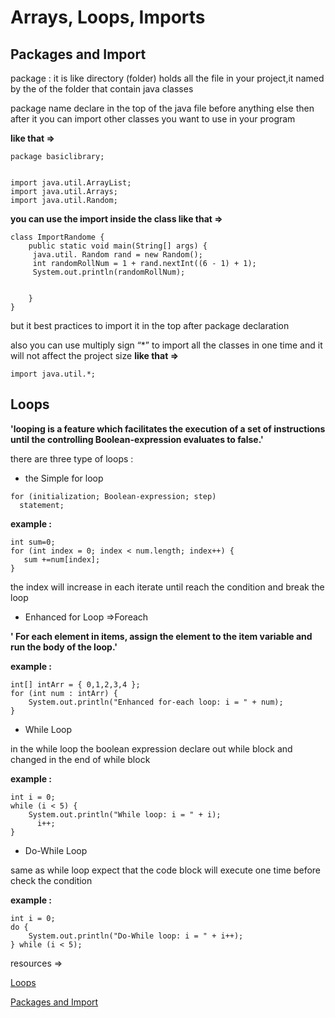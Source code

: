 # Arrays, Loops, Imports

## Packages and Import
package : it is like directory (folder) holds all the file in your project,it named by the of the folder that contain java classes 

package name declare in the top of the java file before anything else  then after it you can import other classes you want to use in your program 

**like that =>**

```
package basiclibrary;


import java.util.ArrayList;
import java.util.Arrays;
import java.util.Random;
```

**you can use the import inside the class like that =>**

```
class ImportRandome {
    public static void main(String[] args) {
     java.util. Random rand = new Random();
     int randomRollNum = 1 + rand.nextInt((6 - 1) + 1);
     System.out.println(randomRollNum);

        
    }
}
```

but it best practices to import it in the top after package declaration 

also you can use multiply sign “*” to import all the classes in one time and it will not affect the project size
**like that =>**

```
import java.util.*;
```

## Loops
**'looping is a feature which facilitates the execution of a set of instructions until the controlling Boolean-expression evaluates to false.'**

there are three type of loops :

- the Simple for loop
```
for (initialization; Boolean-expression; step) 
  statement;

  ```
**example :**

```
int sum=0;
for (int index = 0; index < num.length; index++) {
   sum +=num[index];
}
```
the index will increase in each iterate until reach the condition and break the loop 

-  Enhanced for Loop =>Foreach

**' For each element in items, assign the element to the item variable and run the body of the loop.'**

**example :**
```
int[] intArr = { 0,1,2,3,4 }; 
for (int num : intArr) {
    System.out.println("Enhanced for-each loop: i = " + num);
}

```

- While Loop

in the while loop the boolean expression declare out while block and changed in the end of while block 

**example :**
```
int i = 0;
while (i < 5) {
    System.out.println("While loop: i = " + i);
      i++;
}
```

- Do-While Loop

same as while loop expect that the code block will execute one time before check the condition 

**example :**
```
int i = 0;
do {
    System.out.println("Do-While loop: i = " + i++);
} while (i < 5);
```

resources =>

[Loops](https://www.baeldung.com/java-do-while-loop)

[Packages and Import](https://perso.ensta-paris.fr/~diam/java/online/notes-java/language/10basics/import.html)